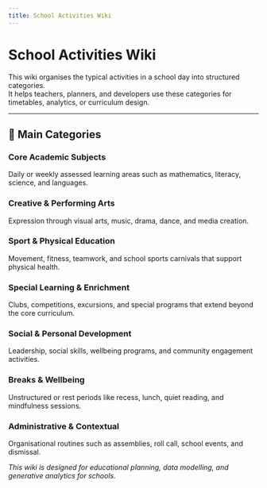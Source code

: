 ```yaml
---
title: School Activities Wiki
---
```


# School Activities Wiki

This wiki organises the typical activities in a school day into structured categories.  
It helps teachers, planners, and developers use these categories for timetables, analytics, or curriculum design.

---

## 🏫 Main Categories

### Core Academic Subjects
Daily or weekly assessed learning areas such as mathematics, literacy, science, and languages.

### Creative & Performing Arts
Expression through visual arts, music, drama, dance, and media creation.

### Sport & Physical Education
Movement, fitness, teamwork, and school sports carnivals that support physical health.

### Special Learning & Enrichment
Clubs, competitions, excursions, and special programs that extend beyond the core curriculum.

### Social & Personal Development
Leadership, social skills, wellbeing programs, and community engagement activities.

### Breaks & Wellbeing
Unstructured or rest periods like recess, lunch, quiet reading, and mindfulness sessions.

### Administrative & Contextual
Organisational routines such as assemblies, roll call, school events, and dismissal.



*This wiki is designed for educational planning, data modelling, and generative analytics for schools.*